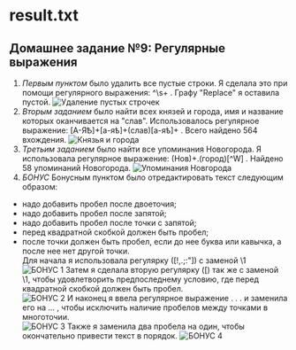 # result.txt
## Домашнее задание №9: Регулярные выражения
1. *Первым пунктом* было удалить все пустые строки. Я сделала это при помощи регулярного выражения: ^\s+ . Графу "Replace" я оставила пустой.
![Удаление пустых строчек](https://pp.userapi.com/c831409/v831409374/10f17c/MEYTu7rj6Do.jpg "")
2. *Вторым заданием* было найти всех князей и города, имя и название которых оканчивается на "слав". Использовалось регулярное выражение: [А-ЯѢ]+[а-яѣ]+(слав)[а-яѣ]+ . Всего найдено 564 вхождения.
![Князья и города](https://pp.userapi.com/c831409/v831409374/10f172/wa4WOqrX9-c.jpg "")
3. *Третьим заданием* было найти все упоминания Новогорода. Я использовала регулярное выражение: (Нов)+.(город)[^W] . Найдено 58 упоминаний Новогорода.
![Упоминания Новгорода](https://pp.userapi.com/c831409/v831409374/10f168/tm9LHFF3SLc.jpg "")
4. *БОНУС*
Бонусным пунктом было отредактировать текст следующим образом:
- надо добавить пробел после двоеточия;  
- надо добавить пробел после запятой;  
- надо добавить пробел после точки с запятой;  
- перед квадратной скобкой должен быть пробел;  
- после точки должен быть пробел, если до нее буква или кавычка, а после нее нет другой точки.  
Для начала я использовала регулярку ([!,.;:"]) с заменой \1  
![БОНУС 1](https://sun1-1.userapi.com/c840438/v840438558/8aefc/IjTMNlIV_Uk.jpg "")
Затем я сделала вторую регулярку (\[) так же с заменой \1, чтобы удовлетворить предпоследнему условию, где перед квадратной скобкой должен быть пробел.  
![БОНУС 2](https://pp.userapi.com/c834301/v834301558/157886/vP3e0sxX2Gg.jpg "")
И наконец я ввела регулярное выражение . . . и заменила его на ... , чтобы исключить наличие пробелов между точками в многоточии.  
![БОНУС 3](https://pp.userapi.com/c834301/v834301558/15789a/s0B-O_Fw8HE.jpg "")
Также я заменила два пробела на один, чтобы окончательно привести текст в порядок.
![БОНУС 4](https://pp.userapi.com/c834301/v834301558/15787c/ldbroygC_nA.jpg "")
